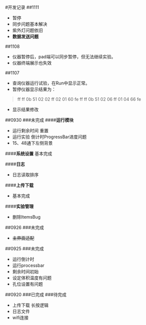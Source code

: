 #开发记录
##1111
* 暂停 
* 同步问题基本解决 
* 紫外灯问题依旧 
* **数据发送问题**

##1108
* 仪器暂停后，pad端可以同步暂停，但无法继续实验。
* 仪器终端展示也失效

##1107
* 查询仪器运行试验，在Run中显示正常。
* 暂停仪器显示结果为：
> ff ff 0b 51 02 02 ff 02 01 60 fe
> ff ff 0b 51 02 06 ff 01 04 66 fe
* 显示结果修改

##0930
###未完成
####**运行模块**
* 运行剩余时间 重置
* 运行实验 倒计时ProgressBar进度问题
* 15、48通下左侧背景

####**系统设置**
基本完成

####**日志**
* 日志读取排序

####**上传下载**
* 基本完成

####**实验管理**
* 删除ItemsBug


##0926
###未完成
* ~~主界面适配~~

##0925
###未完成
* 运行倒计时
* 运行processbar
* 剩余时间初始
* 设定体积温度有问题
* 孔位设置有问题

##0920
###已完成
###待完成
* 上传下载 长按逻辑
* 日志文件
* wifi连接

 
